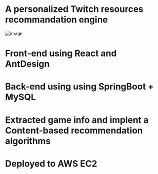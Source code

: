 # A personalized Twitch resources recommandation engine

![image](https://github.com/FredJiang0324/twitchdemo/assets/113407918/000a3707-ba20-4452-92ed-a29e316c0404)

# Front-end using React and AntDesign
# Back-end using using SpringBoot + MySQL
# Extracted game info and implent a Content-based recommendation algorithms
# Deployed to AWS EC2
